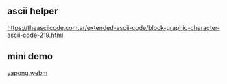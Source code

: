## ascii helper
https://theasciicode.com.ar/extended-ascii-code/block-graphic-character-ascii-code-219.html

## mini demo
[yapong.webm](https://github.com/user-attachments/assets/054a1d44-806d-4168-b0a4-8d0dfc15e110)
